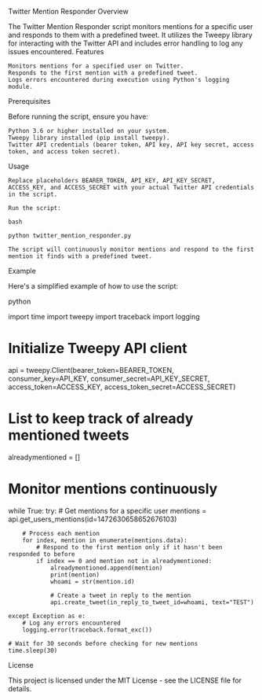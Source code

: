 Twitter Mention Responder
Overview

The Twitter Mention Responder script monitors mentions for a specific user and responds to them with a predefined tweet. It utilizes the Tweepy library for interacting with the Twitter API and includes error handling to log any issues encountered.
Features

    Monitors mentions for a specified user on Twitter.
    Responds to the first mention with a predefined tweet.
    Logs errors encountered during execution using Python's logging module.

Prerequisites

Before running the script, ensure you have:

    Python 3.6 or higher installed on your system.
    Tweepy library installed (pip install tweepy).
    Twitter API credentials (bearer token, API key, API key secret, access token, and access token secret).

Usage

    Replace placeholders BEARER_TOKEN, API_KEY, API_KEY_SECRET, ACCESS_KEY, and ACCESS_SECRET with your actual Twitter API credentials in the script.

    Run the script:

    bash

    python twitter_mention_responder.py

    The script will continuously monitor mentions and respond to the first mention it finds with a predefined tweet.

Example

Here's a simplified example of how to use the script:

python

import time
import tweepy
import traceback
import logging

# Initialize Tweepy API client
api = tweepy.Client(bearer_token=BEARER_TOKEN, consumer_key=API_KEY, consumer_secret=API_KEY_SECRET, access_token=ACCESS_KEY, access_token_secret=ACCESS_SECRET)

# List to keep track of already mentioned tweets
alreadymentioned = []

# Monitor mentions continuously
while True:
    try:
        # Get mentions for a specific user
        mentions = api.get_users_mentions(id=1472630658652676103)
        
        # Process each mention
        for index, mention in enumerate(mentions.data):
            # Respond to the first mention only if it hasn't been responded to before
            if index == 0 and mention not in alreadymentioned:
                alreadymentioned.append(mention)
                print(mention)
                whoami = str(mention.id)
                
                # Create a tweet in reply to the mention
                api.create_tweet(in_reply_to_tweet_id=whoami, text="TEST")
                
    except Exception as e:
        # Log any errors encountered
        logging.error(traceback.format_exc())
    
    # Wait for 30 seconds before checking for new mentions
    time.sleep(30)

License

This project is licensed under the MIT License - see the LICENSE file for details.
